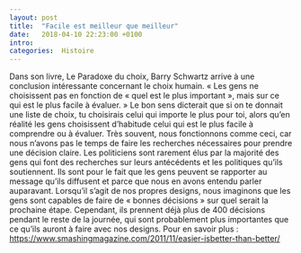 ```yaml
---
layout: post
title:  "Facile est meilleur que meilleur"
date:   2018-04-10 22:23:00 +0100
intro:
categories:  Histoire
---
```


Dans son livre, Le Paradoxe du choix, Barry Schwartz arrive à une
conclusion intéressante concernant le choix humain.
« Les gens ne choisissent pas en fonction de « quel est le plus
important », mais sur ce qui est le plus facile à évaluer. »
Le bon sens dicterait que si on te donnait une liste de choix, tu
choisirais celui qui importe le plus pour toi, alors qu’en réalité les gens choisissent d’habitude celui qui est le plus facile à comprendre ou à évaluer. Très souvent, nous fonctionnons comme ceci, car nous
n’avons pas le temps de faire les recherches nécessaires pour prendre une
décision claire. Les politiciens sont rarement élus par la majorité des
gens qui font des recherches sur leurs antécédents et les politiques
qu’ils soutiennent. Ils sont pour le fait que les gens peuvent se
rapporter au message qu’ils diffusent et parce que nous en avons entendu
parler auparavant.
Lorsqu’il s’agit de nos propres designs, nous imaginons que les gens sont
capables de faire de « bonnes décisions » sur quel serait la prochaine
étape. Cependant, ils prennent déjà plus de 400 décisions pendant le
reste de la journée, qui sont probablement plus importantes que ce qu’ils
auront à faire avec nos designs.
Pour en savoir plus : https://www.smashingmagazine.com/2011/11/easier-isbetter-than-better/
